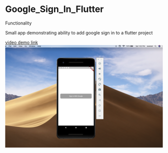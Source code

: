 # Google_Sign_In_Flutter

Functionality

Small app demonstrating ability to add google sign in to a flutter project

[video demo link](https://storyxpress.co/video/kh820wvp5se8tbs8d)
![screenshot of mobile app demo](https://github.com/thinklikeadesigner/Google_Sign_In_Flutter/blob/main/Screen%20Shot%202020-11-07%20at%201.02.37%20PM.png)
